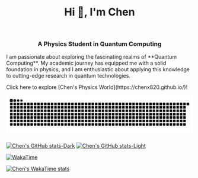 <h1 align="center">Hi 👋, I'm Chen</h1>  
<h3 align="center">A Physics Student in Quantum Computing</h3>

<p>
I am passionate about exploring the fascinating realms of **Quantum Computing**. My academic journey has equipped me with a solid foundation in physics, and I am enthusiastic about applying this knowledge to cutting-edge research in quantum technologies.
</p>
<p>
Click here to explore [Chen's Physics World](https://chenx820.github.io/)!  
</p>

<picture align="center">
  <source media="(prefers-color-scheme: dark)" srcset="https://raw.githubusercontent.com/chenx820/chenx820/output/github-contribution-grid-snake-dark.svg">
  <source media="(prefers-color-scheme: light)" srcset="https://raw.githubusercontent.com/chenx820/chenx820/output/github-contribution-grid-snake.svg">
  <img alt="github contribution grid snake animation" src="https://raw.githubusercontent.com/chenx820/chenx820/output/github-contribution-grid-snake.svg">
</picture>

[![Chen's GitHub stats-Dark](https://github-readme-stats.vercel.app/api?username=chenx820&show_icons=true&count_private=true&hide_border=true&rank_icon=github&hide=prs,issues,contribs&theme=merko#gh-dark-mode-only)](https://github.com/chenx820#gh-dark-mode-only)
[![Chen's GitHub stats-Light](https://github-readme-stats.vercel.app/api?username=chenx820&show_icons=true&count_private=true&hide_border=true&rank_icon=github&bg_color=false&hide=prs,issues,contribs&theme=catppuccin_latte#gh-light-mode-only)](https://github.com/chenx820#gh-light-mode-only)         

[![WakaTime](https://wakatime.com/share/@fc9aa5ee-a1b7-4fc0-b235-cfde7c80dd6e/ad7ab924-e0ef-42c5-9c93-20a1523cc22a.svg)](https://github.com/chenx820)


[![Chen's WakaTime stats](https://github-readme-stats.vercel.app/api/wakatime?username=chenx820)](https://github.com/chenx820/github-readme-stats)  
